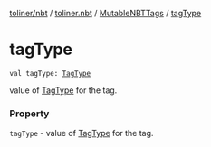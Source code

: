 [toliner/nbt](../../index.md) / [toliner.nbt](../index.md) / [MutableNBTTags](index.md) / [tagType](./tag-type.md)

# tagType

`val tagType: `[`TagType`](../-tag-type/index.md)

value of [TagType](../-tag-type/index.md) for the tag.

### Property

`tagType` - value of [TagType](../-tag-type/index.md) for the tag.